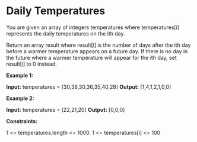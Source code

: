 # Daily Temperatures

You are given an array of integers temperatures where temperatures[i] represents the daily temperatures on the ith day.

Return an array result where result[i] is the number of days after the ith day before a warmer temperature appears on a future day. If there is no day in the future where a warmer temperature will appear for the ith day, set result[i] to 0 instead.

**Example 1:**

**Input:** temperatures = [30,38,30,36,35,40,28]
**Output:** [1,4,1,2,1,0,0]

**Example 2:**

**Input:** temperatures = [22,21,20]
**Output:** [0,0,0]

**Constraints:**

1 <= temperatures.length <= 1000.
1 <= temperatures[i] <= 100
